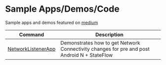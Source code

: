 # Sample Apps/Demos/Code
Sample apps and demos featured on [medium](https://crocsandcoffee.medium.com/)

| Command | Description |
| ------------- | ------------- |
| [NetworkListenerApp](https://github.com/crocsandcoffee/medium/tree/main/NetworkListenerApp)  | Demonstrates how to get Network Connectivity changes for pre and post Android N + StateFlow  |
